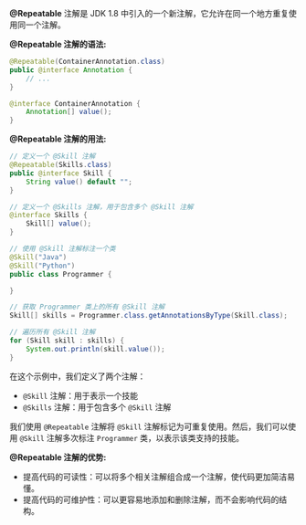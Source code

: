 **@Repeatable** 注解是 JDK 1.8 中引入的一个新注解，它允许在同一个地方重复使用同一个注解。

**@Repeatable 注解的语法:**

```java
@Repeatable(ContainerAnnotation.class)
public @interface Annotation {
    // ...
}

@interface ContainerAnnotation {
    Annotation[] value();
}
```
**@Repeatable 注解的用法:**
```Java
// 定义一个 @Skill 注解
@Repeatable(Skills.class)
public @interface Skill {
    String value() default "";
}

// 定义一个 @Skills 注解，用于包含多个 @Skill 注解
@interface Skills {
    Skill[] value();
}

// 使用 @Skill 注解标注一个类
@Skill("Java")
@Skill("Python")
public class Programmer {

}

// 获取 Programmer 类上的所有 @Skill 注解
Skill[] skills = Programmer.class.getAnnotationsByType(Skill.class);

// 遍历所有 @Skill 注解
for (Skill skill : skills) {
    System.out.println(skill.value());
}
```

在这个示例中，我们定义了两个注解：

- `@Skill` 注解：用于表示一个技能
- `@Skills` 注解：用于包含多个 `@Skill` 注解

我们使用 `@Repeatable` 注解将 `@Skill` 注解标记为可重复使用。然后，我们可以使用 `@Skill` 注解多次标注 `Programmer` 类，以表示该类支持的技能。

**@Repeatable 注解的优势:**

- 提高代码的可读性：可以将多个相关注解组合成一个注解，使代码更加简洁易懂。
- 提高代码的可维护性：可以更容易地添加和删除注解，而不会影响代码的结构。
